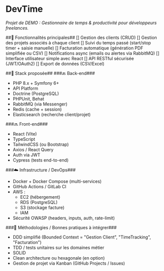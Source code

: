 # DevTime
_Projet de DEMO : Gestionnaire de temps & productivité pour développeurs freelances._


##🧱 Fonctionnalités principales##
[] Gestion des clients (CRUD)
[] Gestion des projets associés à chaque client
[] Suivi du temps passé (start/stop timer + saisie manuelle)
[] Facturation automatique (génération PDF simplifiée ou CSV)
[] Notifications async (emails ou alertes via RabbitMQ)
[] Interface utilisateur simple avec React
[] API RESTful sécurisée (JWT/OAuth2)
[] Export de données (CSV/Excel)

##🧰 Stack proposée##
###🔙 Back-end###
* PHP 8.x + Symfony 6+
* API Platform
* Doctrine (PostgreSQL)
* PHPUnit, Behat
* RabbitMQ (via Messenger)
* Redis (cache + session)
* Elasticsearch (recherche client/projet)

###🔜 Front-end###
* React (Vite)
* TypeScript
* TailwindCSS (ou Bootstrap)
* Axios / React Query
* Auth via JWT
* Cypress (tests end-to-end)

###☁️ Infrastructure / DevOps###
* Docker + Docker Compose (multi-services)
* GitHub Actions / GitLab CI
* AWS :
   * EC2 (hébergement)
   * RDS (PostgreSQL)
   * S3 (stockage facture)
   * IAM
* Sécurité OWASP (headers, inputs, auth, rate-limit)

###🧠 Méthodologies / Bonnes pratiques à intégrer###
* DDD simplifié (Bounded Context = "Gestion Client", "TimeTracking", "Facturation")
* TDD / tests unitaires sur les domaines métier
* SOLID
* Clean architecture ou hexagonale (en option)
* Gestion de projet via Kanban (GitHub Projects / Issues)

